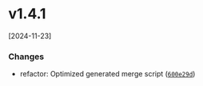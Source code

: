 # v1.4.1
[2024-11-23]

### Changes

* refactor: Optimized generated merge script ([`600e29d`](https://github.com/panates/jsopen-objects/commit/600e29db05ed0d6712d8f9623d632537efe756c4))
